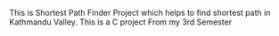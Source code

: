 This is Shortest Path Finder Project which helps to find shortest path in Kathmandu Valley. This is a C project From my 3rd Semester

